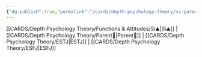 ```yaml
---
{"dg-publish":true,"permalink":"/cards/depth-psychology-theory/si-parent/","created":"2023-01-05T12:12:58.325+01:00","updated":"2023-04-21T15:31:18.215+02:00"}
---
```


[[CARDS/Depth Psychology Theory/Functions & Attitudes/Si⛰️\|Si⛰️]] | [[CARDS/Depth Psychology Theory/Parent🤨\|Parent🤨]] | [[CARDS/Depth Psychology Theory/ESTJ\|ESTJ]] | [[CARDS/Depth Psychology Theory/ESFJ\|ESFJ]]
